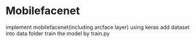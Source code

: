 # Mobilefacenet
implement mobilefacenet(including arcface layer)
using keras
add dataset into data folder
train the model by train.py 
